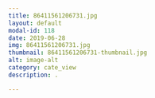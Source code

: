 ```yaml
---
title: 86411561206731.jpg
layout: default
modal-id: 118
date: 2019-06-28
img: 86411561206731.jpg
thumbnail: 86411561206731-thumbnail.jpg
alt: image-alt
category: cate_view
description: .

---
```

